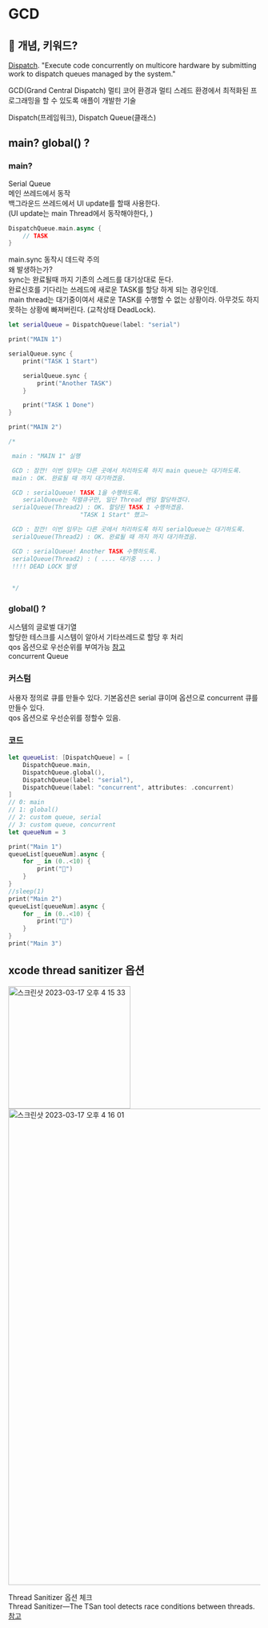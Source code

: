 # GCD

## 🥕 개념, 키워드?
[Dispatch](https://developer.apple.com/documentation/dispatch/). 
"Execute code concurrently on multicore hardware by submitting work to dispatch queues managed by the system."

GCD(Grand Central Dispatch) 멀티 코어 환경과 멀티 스레드 환경에서 최적화된 프로그래밍을 할 수 있도록 애플이 개발한 기술

Dispatch(프레임워크), Dispatch Queue(클래스)  


## main? global() ? 
### main?
Serial Queue  
메인 쓰레드에서 동작  
백그라운드 쓰레드에서 UI update를 할때 사용한다.  
(UI update는 main Thread에서 동작해야한다, )  
```swift
DispatchQueue.main.async {
    // TASK
}
```
main.sync 동작시 데드락 주의  
왜 발생하는가?  
sync는 완료될때 까지 기존의 스레드를 대기상대로 둔다.  
완료신호를 기다리는 쓰레드에 새로운 TASK를 할당 하게 되는 경우인데.   
main thread는 대기중이여서 새로운 TASK를 수행할 수 없는 상황이라. 아무것도 하지 못하는 상황에 빠져버린다. (교착상태 DeadLock). 

```swift
let serialQueue = DispatchQueue(label: "serial")

print("MAIN 1")

serialQueue.sync {
    print("TASK 1 Start")

    serialQueue.sync {
        print("Another TASK")
    }

    print("TASK 1 Done")
}

print("MAIN 2")

/*

 main : "MAIN 1" 실행

 GCD : 잠깐! 이번 임무는 다른 곳에서 처리하도록 하지 main queue는 대기하도록.
 main : OK. 완료될 때 까지 대기하겠음.

 GCD : serialQueue! TASK 1을 수행하도록.
    serialQueue는 직렬큐구만, 일단 Thread 랜덤 할당하겠다.
 serialQueue(Thread2) : OK. 할당된 TASK 1 수행하겠음.
                    "TASK 1 Start" 했고~

 GCD : 잠깐! 이번 임무는 다른 곳에서 처리하도록 하지 serialQueue는 대기하도록.
 serialQueue(Thread2) : OK. 완료될 때 까지 까지 대기하겠음.

 GCD : serialQueue! Another TASK 수행하도록.
 serialQueue(Thread2) : ( .... 대기중 .... )
 !!!! DEAD LOCK 발생 
 

 */

```


### global() ? 
시스템의 글로벌 대기열  
할당한 테스크를 시스템이 알아서 기타쓰레드로 할당 후 처리  
qos 옵션으로 우선순위를 부여가능 [참고](https://developer.apple.com/documentation/dispatch/dispatchqos)  
concurrent Queue 


### 커스텀
사용자 정의로 큐를 만들수 있다. 기본옵션은 serial 큐이며 옵션으로 concurrent 큐를 만들수 있다.  
qos 옵션으로 우선순위를 정할수 있음.  

### 코드 
```swift
let queueList: [DispatchQueue] = [
    DispatchQueue.main,
    DispatchQueue.global(),
    DispatchQueue(label: "serial"),
    DispatchQueue(label: "concurrent", attributes: .concurrent)
]
// 0: main
// 1: global()
// 2: custom queue, serial
// 3: custom queue, concurrent
let queueNum = 3

print("Main 1")
queueList[queueNum].async {
    for _ in (0..<10) {
        print("🐯")
    }
}
//sleep(1)
print("Main 2")
queueList[queueNum].async {
    for _ in (0..<10) {
        print("🐼")
    }
}
print("Main 3")
```



## xcode thread sanitizer 옵션 
<img width="244" alt="스크린샷 2023-03-17 오후 4 15 33" src="https://user-images.githubusercontent.com/83233720/225837938-241cc896-0e46-4630-af0a-28e18b156741.png">
<img width="950" alt="스크린샷 2023-03-17 오후 4 16 01" src="https://user-images.githubusercontent.com/83233720/225838055-046230fe-a62e-4f2e-bcdf-4010aa393a37.png">

Thread Sanitizer 옵션 체크  
Thread Sanitizer—The TSan tool detects race conditions between threads.  
[참고](https://developer.apple.com/documentation/xcode/diagnosing-memory-thread-and-crash-issues-early)

